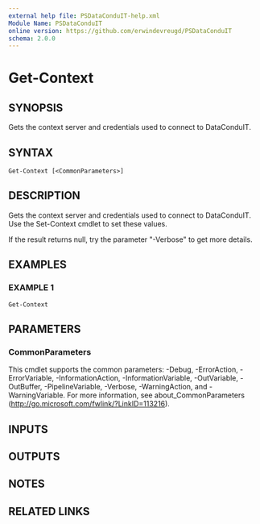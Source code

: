 ```yaml
---
external help file: PSDataConduIT-help.xml
Module Name: PSDataConduIT
online version: https://github.com/erwindevreugd/PSDataConduIT
schema: 2.0.0
---
```


# Get-Context

## SYNOPSIS
Gets the context server and credentials used to connect to DataConduIT.

## SYNTAX

```
Get-Context [<CommonParameters>]
```

## DESCRIPTION
Gets the context server and credentials used to connect to DataConduIT.
Use the Set-Context cmdlet to set these values.

If the result returns null, try the parameter "-Verbose" to get more details.

## EXAMPLES

### EXAMPLE 1
```
Get-Context
```

## PARAMETERS

### CommonParameters
This cmdlet supports the common parameters: -Debug, -ErrorAction, -ErrorVariable, -InformationAction, -InformationVariable, -OutVariable, -OutBuffer, -PipelineVariable, -Verbose, -WarningAction, and -WarningVariable.
For more information, see about_CommonParameters (http://go.microsoft.com/fwlink/?LinkID=113216).

## INPUTS

## OUTPUTS

## NOTES

## RELATED LINKS
